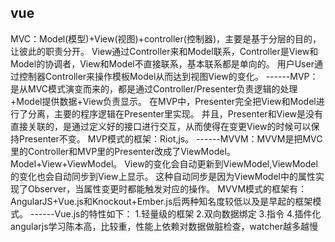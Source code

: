vue 
------
MVC：Model(模型)+View(视图)+controller(控制器)，主要是基于分层的目的，让彼此的职责分开。
View通过Controller来和Model联系，Controller是View和Model的协调者，View和Model不直接联系，基本联系都是单向的。
用户User通过控制器Controller来操作模板Model从而达到视图View的变化。
------MVP：是从MVC模式演变而来的，都是通过Controller/Presenter负责逻辑的处理+Model提供数据+View负责显示。
在MVP中，Presenter完全把View和Model进行了分离，主要的程序逻辑在Presenter里实现。
并且，Presenter和View是没有直接关联的，是通过定义好的接口进行交互，从而使得在变更View的时候可以保持Presenter不变。
MVP模式的框架：Riot,js。
------MVVM：MVVM是把MVC里的Controller和MVP里的Presenter改成了ViewModel。Model+View+ViewModel。
View的变化会自动更新到ViewModel,ViewModel的变化也会自动同步到View上显示。
这种自动同步是因为ViewModel中的属性实现了Observer，当属性变更时都能触发对应的操作。
MVVM模式的框架有：AngularJS+Vue.js和Knockout+Ember.js后两种知名度较低以及是早起的框架模式。
------Vue.js的特性如下：
1.轻量级的框架
2.双向数据绑定
3.指令
4.插件化
angularjs学习陈本高，比较重，性能上依赖对数据做脏检查，watcher越多越慢